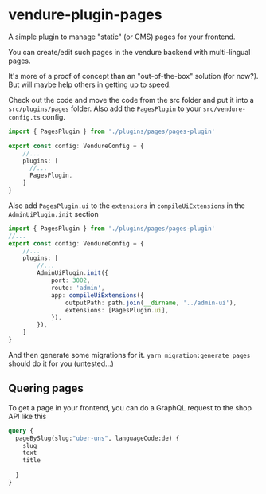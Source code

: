 # vendure-plugin-pages

A simple plugin to manage "static" (or CMS) pages for your frontend.

You can create/edit such pages in the vendure backend with multi-lingual pages.

It's more of a proof of concept than an "out-of-the-box" solution (for now?). But will maybe help others in getting up to speed.

Check out the code and move the code from the src folder and put it into a `src/plugins/pages` folder. Also add the `PagesPlugin` to your `src/vendure-config.ts` config.

```ts
import { PagesPlugin } from './plugins/pages/pages-plugin'

export const config: VendureConfig = {
    //...
    plugins: [
      //...
      PagesPlugin,
    ]
}
```

Also add `PagesPlugin.ui` to the `extensions` in `compileUiExtensions` in the `AdminUiPlugin.init` section

```ts
import { PagesPlugin } from './plugins/pages/pages-plugin'
//...
export const config: VendureConfig = {
    //...
    plugins: [
        //...
        AdminUiPlugin.init({
            port: 3002,
            route: 'admin',
            app: compileUiExtensions({
                outputPath: path.join(__dirname, '../admin-ui'),
                extensions: [PagesPlugin.ui],
            }),
        }),
    ]
}

```

And then generate some migrations for it. `yarn migration:generate pages` should do it for you (untested...)

## Quering pages

To get a page in your frontend, you can do a GraphQL request to the shop API like this

```graphql
query {
  pageBySlug(slug:"uber-uns", languageCode:de) {
    slug
    text
    title
   
  }
}
```